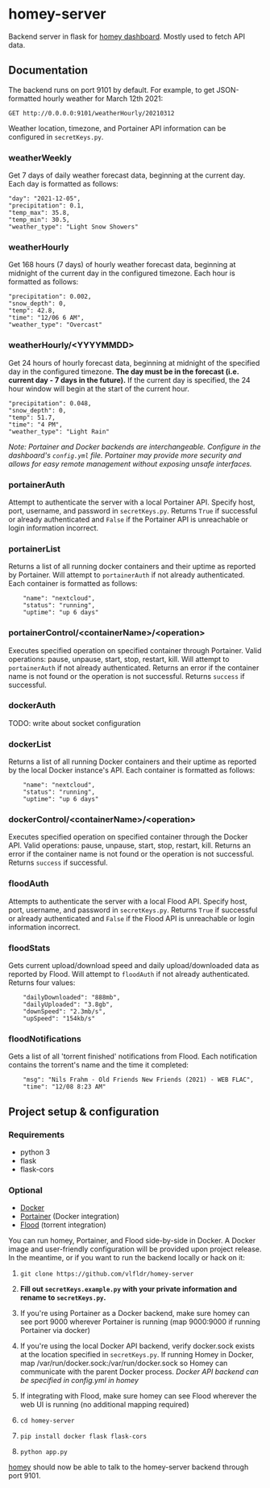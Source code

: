 # homey-server

Backend server in flask for [homey dashboard](https://github.com/vlfldr/homey). Mostly used to fetch API data.

## Documentation
The backend runs on port 9101 by default. For example, to get JSON-formatted hourly weather for March 12th 2021:
    
    GET http://0.0.0.0:9101/weatherHourly/20210312

Weather location, timezone, and Portainer API information can be configured in `secretKeys.py`.

### weatherWeekly
Get 7 days of daily weather forecast data, beginning at the current day. Each day is formatted as follows:

    "day": "2021-12-05",
    "precipitation": 0.1,
    "temp_max": 35.8,
    "temp_min": 30.5,
    "weather_type": "Light Snow Showers"

### weatherHourly
Get 168 hours (7 days) of hourly weather forecast data, beginning at midnight of the current day in the configured timezone. Each hour is formatted as follows:

    "precipitation": 0.002,
    "snow_depth": 0,
    "temp": 42.8,
    "time": "12/06 6 AM",
    "weather_type": "Overcast"

### weatherHourly/\<YYYYMMDD\>
Get 24 hours of hourly forecast data, beginning at midnight of the specified day in the configured timezone. **The day must be in the forecast (i.e. current day - 7 days in the future).** If the current day is specified, the 24 hour window will begin at the start of the current hour.

    "precipitation": 0.048,
    "snow_depth": 0,
    "temp": 51.7,
    "time": "4 PM",
    "weather_type": "Light Rain"

*Note: Portainer and Docker backends are interchangeable. Configure in the dashboard's `config.yml` file. Portainer may provide more security and allows for easy remote management without exposing unsafe interfaces.*

### portainerAuth
Attempt to authenticate the server with a local Portainer API. Specify host, port, username, and password in `secretKeys.py`. Returns `True` if successful or already authenticated and `False` if the Portainer API is unreachable or login information incorrect.

### portainerList
Returns a list of all running docker containers and their uptime as reported by Portainer. Will attempt to `portainerAuth` if not already authenticated. Each container is formatted as follows:

        "name": "nextcloud",
        "status": "running",
        "uptime": "up 6 days"

### portainerControl/\<containerName\>/\<operation\>
Executes specified operation on specified container through Portainer. Valid operations: pause, unpause, start, stop, restart, kill. Will attempt to `portainerAuth` if not already authenticated. Returns an error if the container name is not found or the operation is not successful. Returns `success` if successful.

### dockerAuth
TODO: write about socket configuration

### dockerList
Returns a list of all running Docker containers and their uptime as reported by the local Docker instance's API. Each container is formatted as follows:

        "name": "nextcloud",
        "status": "running",
        "uptime": "up 6 days"

### dockerControl/\<containerName\>/\<operation\>
Executes specified operation on specified container through the Docker API. Valid operations: pause, unpause, start, stop, restart, kill. Returns an error if the container name is not found or the operation is not successful. Returns `success` if successful.

### floodAuth
Attempts to authenticate the server with a local Flood API. Specify host, port, username, and password in `secretKeys.py`. Returns `True` if successful or already authenticated and `False` if the Flood API is unreachable or login information incorrect.

### floodStats
Gets current upload/download speed and daily upload/downloaded data as reported by Flood. Will attempt to `floodAuth` if not already authenticated. Returns four values:

        "dailyDownloaded": "888mb",
        "dailyUploaded": "3.8gb",
        "downSpeed": "2.3mb/s",
        "upSpeed": "154kb/s"

### floodNotifications
Gets a list of all 'torrent finished' notifications from Flood. Each notification contains the torrent's name and the time it completed:

        "msg": "Nils Frahm - Old Friends New Friends (2021) - WEB FLAC",
        "time": "12/08 8:23 AM"

## Project setup & configuration

### Requirements
* python 3
* flask
* flask-cors

### Optional
* [Docker](https://docker.com)
* [Portainer](https://github.com/portainer/portainer) (Docker integration)
* [Flood](https://github.com/jesec/flood/) (torrent integration)

You can run homey, Portainer, and Flood side-by-side in Docker. A Docker image and user-friendly configuration will be provided upon project release. In the meantime, or if you want to run the backend locally or hack on it:

1. `git clone https://github.com/vlfldr/homey-server`

2. **Fill out `secretKeys.example.py` with your private information and rename to `secretKeys.py`.**

3. If you're using Portainer as a Docker backend, make sure homey can see port 9000 wherever Portainer is running (map 9000:9000 if running Portainer via docker)

4. If you're using the local Docker API backend, verify docker.sock exists at the location specified in `secretKeys.py`. If running Homey in Docker, map /var/run/docker.sock:/var/run/docker.sock so Homey can communicate with the parent Docker process. *Docker API backend can be specified in config.yml in homey*

5. If integrating with Flood, make sure homey can see Flood wherever the web UI is running (no additional mapping required)

6. `cd homey-server`

7. `pip install docker flask flask-cors`

8. `python app.py`

[homey](https://github.com/vlfldr/homey) should now be able to talk to the homey-server backend through port 9101.
